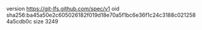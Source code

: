 version https://git-lfs.github.com/spec/v1
oid sha256:ba45a50e2c605026182f019d18e70a5f1bc6e36f1c24c3188c0212584a5cdb0c
size 3249
